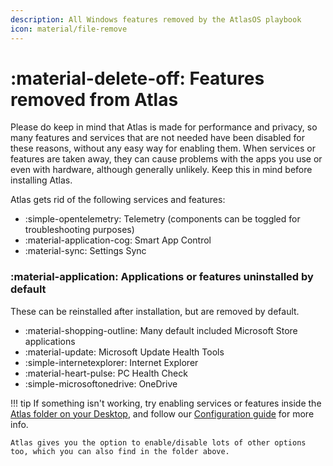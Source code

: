 ```yaml
---
description: All Windows features removed by the AtlasOS playbook
icon: material/file-remove
---
```


# :material-delete-off: Features removed from Atlas

Please do keep in mind that Atlas is made for performance and privacy, so many features and services that are not needed have been disabled for these reasons, without any easy way for enabling them. When services or features are taken away, they can cause problems with the apps you use or even with hardware, although generally unlikely. Keep this in mind before installing Atlas.

Atlas gets rid of the following services and features:

- :simple-opentelemetry: Telemetry (components can be toggled for troubleshooting purposes)
- :material-application-cog: Smart App Control
- :material-sync: Settings Sync

### :material-application: Applications or features uninstalled by default

These can be reinstalled after installation, but are removed by default.

- :material-shopping-outline: Many default included Microsoft Store applications
- :material-update: Microsoft Update Health Tools
- :simple-internetexplorer: Internet Explorer
- :material-heart-pulse: PC Health Check
- :simple-microsoftonedrive: OneDrive

!!! tip
    If something isn't working, try enabling services or features inside the [Atlas folder on your Desktop](file://C:/Users/default/Desktop/Atlas), and follow our [Configuration guide](../getting-started/post-installation/drivers/getting-started.md) for more info.

    Atlas gives you the option to enable/disable lots of other options too, which you can also find in the folder above.
